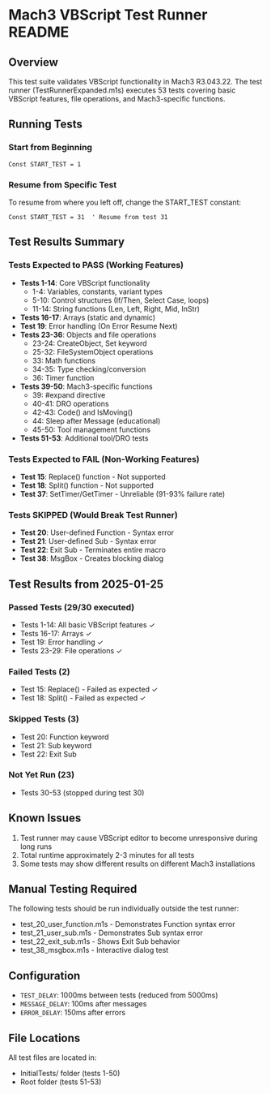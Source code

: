 # Mach3 VBScript Test Runner README

## Overview
This test suite validates VBScript functionality in Mach3 R3.043.22. The test runner (TestRunnerExpanded.m1s) executes 53 tests covering basic VBScript features, file operations, and Mach3-specific functions.

## Running Tests

### Start from Beginning
```vbscript
Const START_TEST = 1
```

### Resume from Specific Test
To resume from where you left off, change the START_TEST constant:
```vbscript
Const START_TEST = 31  ' Resume from test 31
```

## Test Results Summary

### Tests Expected to PASS (Working Features)
- **Tests 1-14**: Core VBScript functionality
  - 1-4: Variables, constants, variant types
  - 5-10: Control structures (If/Then, Select Case, loops)
  - 11-14: String functions (Len, Left, Right, Mid, InStr)
- **Tests 16-17**: Arrays (static and dynamic)
- **Test 19**: Error handling (On Error Resume Next)
- **Tests 23-36**: Objects and file operations
  - 23-24: CreateObject, Set keyword
  - 25-32: FileSystemObject operations
  - 33: Math functions
  - 34-35: Type checking/conversion
  - 36: Timer function
- **Tests 39-50**: Mach3-specific functions
  - 39: #expand directive
  - 40-41: DRO operations
  - 42-43: Code() and IsMoving()
  - 44: Sleep after Message (educational)
  - 45-50: Tool management functions
- **Tests 51-53**: Additional tool/DRO tests

### Tests Expected to FAIL (Non-Working Features)
- **Test 15**: Replace() function - Not supported
- **Test 18**: Split() function - Not supported
- **Test 37**: SetTimer/GetTimer - Unreliable (91-93% failure rate)

### Tests SKIPPED (Would Break Test Runner)
- **Test 20**: User-defined Function - Syntax error
- **Test 21**: User-defined Sub - Syntax error
- **Test 22**: Exit Sub - Terminates entire macro
- **Test 38**: MsgBox - Creates blocking dialog

## Test Results from 2025-01-25

### Passed Tests (29/30 executed)
- Tests 1-14: All basic VBScript features ✓
- Tests 16-17: Arrays ✓
- Test 19: Error handling ✓
- Tests 23-29: File operations ✓

### Failed Tests (2)
- Test 15: Replace() - Failed as expected ✓
- Test 18: Split() - Failed as expected ✓

### Skipped Tests (3)
- Test 20: Function keyword
- Test 21: Sub keyword
- Test 22: Exit Sub

### Not Yet Run (23)
- Tests 30-53 (stopped during test 30)

## Known Issues
1. Test runner may cause VBScript editor to become unresponsive during long runs
2. Total runtime approximately 2-3 minutes for all tests
3. Some tests may show different results on different Mach3 installations

## Manual Testing Required
The following tests should be run individually outside the test runner:
- test_20_user_function.m1s - Demonstrates Function syntax error
- test_21_user_sub.m1s - Demonstrates Sub syntax error  
- test_22_exit_sub.m1s - Shows Exit Sub behavior
- test_38_msgbox.m1s - Interactive dialog test

## Configuration
- `TEST_DELAY`: 1000ms between tests (reduced from 5000ms)
- `MESSAGE_DELAY`: 100ms after messages
- `ERROR_DELAY`: 150ms after errors

## File Locations
All test files are located in:
- InitialTests/ folder (tests 1-50)
- Root folder (tests 51-53)
